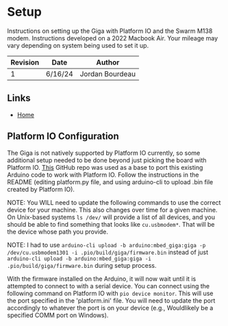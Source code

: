 # Setup

Instructions on setting up the Giga with Platform IO and the Swarm M138 modem.
Instructions developed on a 2022 Macbook Air. Your mileage may vary depending
on system being used to set it up.

| Revision | Date       | Author          |
|----------|------------|-----------------|
|    1     |   6/16/24  | Jordan Bourdeau |

## Links

* [Home](../README.md)

## Platform IO Configuration

The Giga is not natively supported by Platform IO currently, so some additional
setup needed to be done beyond just picking the board with Platform IO. [This](https://github.com/Haschtl/pio-arduinogiga) GitHub repo was used as a base to port this existing Arduino code to work with Platform IO.
Follow the instructions in the README (editing platform.py file, and using arduino-cli to upload .bin file created by Platform IO).

NOTE: You WILL need to update the following commands to use the correct device for your machine. This also changes over time for a given machine. On Unix-based systems `ls /dev/` will provide a list of all devices, and you should be able to find something that looks like `cu.usbmodem*`. That will be the device whose path you provide.

NOTE: I had to use `arduino-cli upload -b arduino:mbed_giga:giga -p /dev/cu.usbmodem1301 -i .pio/build/giga/firmware.bin` instead of just `arduino-cli upload -b arduino:mbed_giga:giga -i .pio/build/giga/firmware.bin` during setup process.

With the firmware installed on the Arduino, it will now wait until it is attempted to connect to with a serial device. You can connect using the following command on Platform IO with `pio device monitor`. This will use the port specified in the 'platform.ini' file. You will need to update the port accordingly to whatever the port is on your device (e.g., Wouldlikely be a specified COMM port on Windows).

